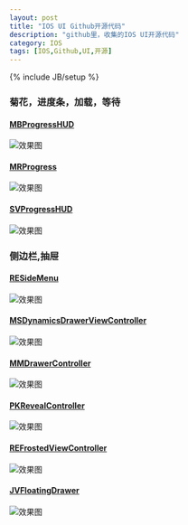 ```yaml
---
layout: post
title: "IOS UI Github开源代码"
description: "github里，收集的IOS UI开源代码"
category: IOS
tags: [IOS,Github,UI,开源]
---
```

{% include JB/setup %}

<head>
    <style type="text/css">
    img {
    	max-height:  140px;
	}
    </style>
</head>

### 菊花，进度条，加载，等待

#### [MBProgressHUD](https://github.com/jdg/MBProgressHUD)

![效果图](http://dl.dropbox.com/u/378729/MBProgressHUD/1.png)

#### [MRProgress](https://github.com/mrackwitz/MRProgress)

![效果图](https://github.com/mrackwitz/MRProgress/raw/master/Images/screenshot_004_2.jpg)

#### [SVProgressHUD](https://github.com/TransitApp/SVProgressHUD)

![效果图](https://camo.githubusercontent.com/6ed028acbf67707d622344e0ef1bc3b098425b50/687474703a2f2f662e636c2e6c792f6974656d732f32473146315a304d306b306832553356317033392f535650726f67726573734855442e676966)

### 侧边栏,抽屉

#### [RESideMenu](https://github.com/romaonthego/RESideMenu)

![效果图](https://raw.githubusercontent.com/romaonthego/RESideMenu/master/Demo.gif?2)

#### [MSDynamicsDrawerViewController](https://github.com/erichoracek/MSDynamicsDrawerViewController)

![效果图](https://camo.githubusercontent.com/dd10d9cce48a326b7124daa8e6e6ff8c8b552505/68747470733a2f2f7261772e6769746875622e636f6d2f6d6f6e6f7370616365636f6c6c6563746976652f4d5344796e616d69637344726177657256696577436f6e74726f6c6c65722f6d61737465722f53637265656e73686f74732f666c696e672e676966)

#### [MMDrawerController](https://github.com/mutualmobile/MMDrawerController)

![效果图](https://camo.githubusercontent.com/171bc22d1f4ad13f7be22cf546c2644176066193/687474703a2f2f6d757475616c6d6f62696c652e6769746875622e696f2f4d4d447261776572436f6e74726f6c6c65722f4578616d706c65496d616765732f6578616d706c65312e706e67)

#### [PKRevealController](https://github.com/pkluz/PKRevealController)

![效果图](https://camo.githubusercontent.com/0fb9edaace4d7ccbf34aeeae691dff0b3423fe03/687474703a2f2f696d6733342e696d616765736861636b2e75732f696d6733342f313435362f686e73312e706e67)

#### [REFrostedViewController](https://github.com/romaonthego/REFrostedViewController)

![效果图](https://github.com/romaonthego/REFrostedViewController/raw/master/Demo.gif)

#### [JVFloatingDrawer](https://github.com/JVillella/JVFloatingDrawer)

![效果图](https://camo.githubusercontent.com/44098d6ff4f858b06190b4d39afac8f51d4c7803/687474703a2f2f6a76696c6c656c6c612e6769746875622e696f2f4a56466c6f6174696e674472617765722f53637265656e73686f74732f616e696d617465642d6472617765722d6f70656e2d706f7274726169742e676966)






